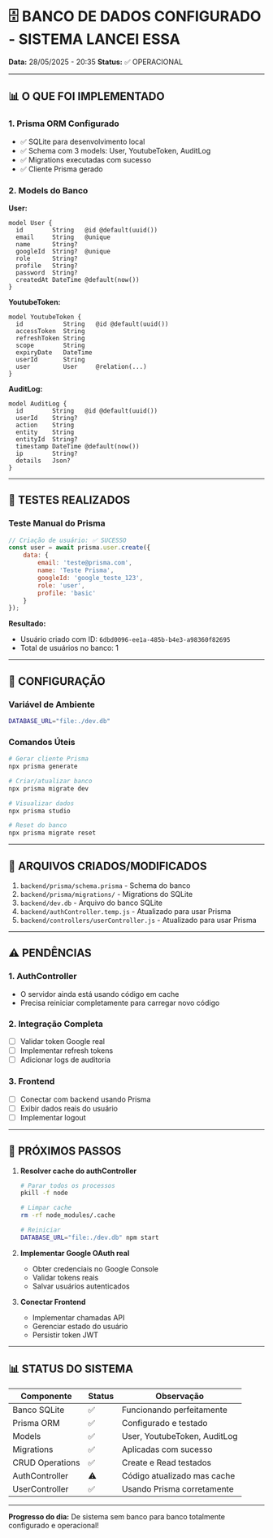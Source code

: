 # 🗄️ BANCO DE DADOS CONFIGURADO - SISTEMA LANCEI ESSA

**Data:** 28/05/2025 - 20:35
**Status:** ✅ OPERACIONAL

---

## 📊 O QUE FOI IMPLEMENTADO

### 1. Prisma ORM Configurado
- ✅ SQLite para desenvolvimento local
- ✅ Schema com 3 models: User, YoutubeToken, AuditLog
- ✅ Migrations executadas com sucesso
- ✅ Cliente Prisma gerado

### 2. Models do Banco

**User:**
```prisma
model User {
  id        String   @id @default(uuid())
  email     String   @unique
  name      String?
  googleId  String?  @unique
  role      String?
  profile   String?
  password  String?
  createdAt DateTime @default(now())
}
```

**YoutubeToken:**
```prisma
model YoutubeToken {
  id           String   @id @default(uuid())
  accessToken  String
  refreshToken String
  scope        String
  expiryDate   DateTime
  userId       String
  user         User     @relation(...)
}
```

**AuditLog:**
```prisma
model AuditLog {
  id        String   @id @default(uuid())
  userId    String?
  action    String
  entity    String
  entityId  String?
  timestamp DateTime @default(now())
  ip        String?
  details   Json?
}
```

---

## 🧪 TESTES REALIZADOS

### Teste Manual do Prisma
```javascript
// Criação de usuário: ✅ SUCESSO
const user = await prisma.user.create({
    data: {
        email: 'teste@prisma.com',
        name: 'Teste Prisma',
        googleId: 'google_teste_123',
        role: 'user',
        profile: 'basic'
    }
});
```

**Resultado:**
- Usuário criado com ID: `6dbd0096-ee1a-485b-b4e3-a98360f82695`
- Total de usuários no banco: 1

---

## 🔧 CONFIGURAÇÃO

### Variável de Ambiente
```bash
DATABASE_URL="file:./dev.db"
```

### Comandos Úteis
```bash
# Gerar cliente Prisma
npx prisma generate

# Criar/atualizar banco
npx prisma migrate dev

# Visualizar dados
npx prisma studio

# Reset do banco
npx prisma migrate reset
```

---

## 📁 ARQUIVOS CRIADOS/MODIFICADOS

1. `backend/prisma/schema.prisma` - Schema do banco
2. `backend/prisma/migrations/` - Migrations do SQLite
3. `backend/dev.db` - Arquivo do banco SQLite
4. `backend/authController.temp.js` - Atualizado para usar Prisma
5. `backend/controllers/userController.js` - Atualizado para usar Prisma

---

## ⚠️ PENDÊNCIAS

### 1. AuthController
- O servidor ainda está usando código em cache
- Precisa reiniciar completamente para carregar novo código

### 2. Integração Completa
- [ ] Validar token Google real
- [ ] Implementar refresh tokens
- [ ] Adicionar logs de auditoria

### 3. Frontend
- [ ] Conectar com backend usando Prisma
- [ ] Exibir dados reais do usuário
- [ ] Implementar logout

---

## 🚀 PRÓXIMOS PASSOS

1. **Resolver cache do authController**
   ```bash
   # Parar todos os processos
   pkill -f node
   
   # Limpar cache
   rm -rf node_modules/.cache
   
   # Reiniciar
   DATABASE_URL="file:./dev.db" npm start
   ```

2. **Implementar Google OAuth real**
   - Obter credenciais no Google Console
   - Validar tokens reais
   - Salvar usuários autenticados

3. **Conectar Frontend**
   - Implementar chamadas API
   - Gerenciar estado do usuário
   - Persistir token JWT

---

## 📊 STATUS DO SISTEMA

| Componente | Status | Observação |
|------------|--------|------------|
| Banco SQLite | ✅ | Funcionando perfeitamente |
| Prisma ORM | ✅ | Configurado e testado |
| Models | ✅ | User, YoutubeToken, AuditLog |
| Migrations | ✅ | Aplicadas com sucesso |
| CRUD Operations | ✅ | Create e Read testados |
| AuthController | ⚠️ | Código atualizado mas cache |
| UserController | ✅ | Usando Prisma corretamente |

---

**Progresso do dia:** De sistema sem banco para banco totalmente configurado e operacional! 